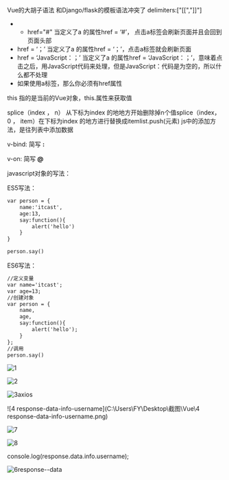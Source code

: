 Vue的大胡子语法 和Django/flask的模板语法冲突了
delimiters:["[[","]]"]
- - href="#"   当定义了a 的属性href = ‘#’， 点击a标签会刷新页面并且会回到页面头部
- href = ‘；’   当定义了a 的属性href = ‘；’，点击a标签就会刷新页面
- href = ‘JavaScript：；’ 当定义了a 的属性href = ‘JavaScript：；’，意味着点击之后，用JavaScript代码来处理，但是JavaScript：代码是为空的，所以什么都不处理
- 如果使用a标签，那么你必须有href属性

this 指的是当前的Vue对象，this.属性来获取值

splice（index ， n）  从下标为index 的地地方开始删除掉n个值splice（index， 0 ， item）在下标为index 的地方进行替换成itemlist.push(元素)  js中的添加方法，是往列表中添加数据

v-bind: 简写 **:**

v-on: 简写 **@**

javascript对象的写法：

ES5写法：

```html
var person = { 
    name:'itcast',
    age:13,
    say:function(){
        alert('hello')
    }
}

person.say()
```

ES6写法：

```html
//定义变量
var name='itcast';
var age=13;
//创建对象
var person = {
    name,
    age,
    say:function(){
        alert('hello');
    }
};
//调用
person.say()
```

![1](C:\Users\FY\Desktop\截图\Vue\1.png)

![2](C:\Users\FY\Desktop\截图\Vue\2.png)

![3axios](C:\Users\FY\Desktop\截图\Vue\3axios.png)

![4 response-data-info-username](C:\Users\FY\Desktop\截图\Vue\4 response-data-info-username.png)

![7](C:\Users\FY\Desktop\截图\Vue\7.png)

![8](C:\Users\FY\Desktop\截图\Vue\8.png)

console.log(response.data.info.username);

![6response--data](C:\Users\FY\Desktop\截图\Vue\6response--data.png)